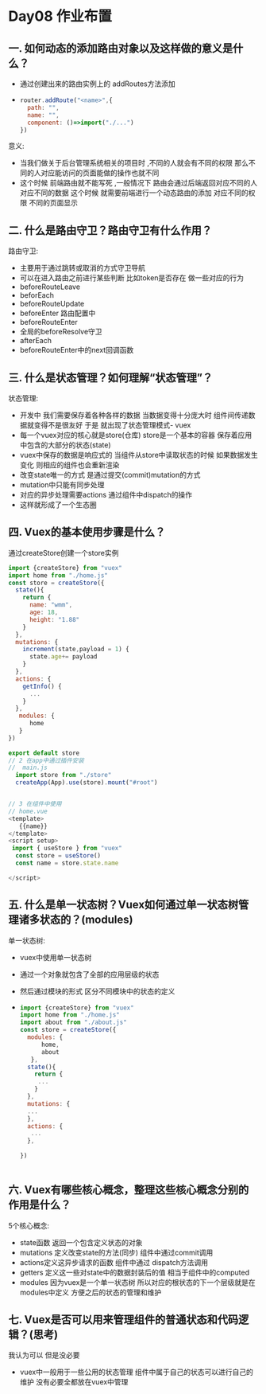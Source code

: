 # Day08 作业布置

## 一. 如何动态的添加路由对象以及这样做的意义是什么？

- 通过创建出来的路由实例上的 addRoutes方法添加

- ```js
  router.addRoute("<name>",{
    path: "",
    name: "",
    component: ()=>import("./...")
  })
  ```

意义:

- 当我们做关于后台管理系统相关的项目时 ,不同的人就会有不同的权限 那么不同的人对应能访问的页面能做的操作也就不同 
- 这个时候 前端路由就不能写死 ,一般情况下 路由会通过后端返回对应不同的人对应不同的数据 这个时候 就需要前端进行一个动态路由的添加 对应不同的权限 不同的页面显示



## 二. 什么是路由守卫？路由守卫有什么作用？

路由守卫:

- 主要用于通过跳转或取消的方式守卫导航
- 可以在进入路由之前进行某些判断 比如token是否存在 做一些对应的行为
- beforeRouteLeave
- beforEach
- beforeRouteUpdate
- beforeEnter 路由配置中
- beforeRouteEnter
- 全局的beforeResolve守卫
- afterEach
- beforeRouteEnter中的next回调函数





## 三. 什么是状态管理？如何理解“状态管理”？

状态管理:

- 开发中 我们需要保存着各种各样的数据 当数据变得十分庞大时 组件间传递数据就变得不是很友好 于是 就出现了状态管理模式- vuex
- 每一个vuex对应的核心就是store(仓库) store是一个基本的容器 保存着应用中包含的大部分的状态(state)
- vuex中保存的数据是响应式的 当组件从store中读取状态的时候 如果数据发生变化 则相应的组件也会重新渲染
- 改变state唯一的方式 是通过提交(commit)mutation的方式
- mutation中只能有同步处理
- 对应的异步处理需要actions  通过组件中dispatch的操作
- 这样就形成了一个生态圈 



## 四. Vuex的基本使用步骤是什么？

通过createStore创建一个store实例

```js
import {createStore} from "vuex"
import home from "./home.js"
const store = createStore({
  state(){
    return {
      name: "wmm",
      age: 18,
      height: "1.88"
    }
  },
  mutations: {
    increment(state,payload = 1) {
      state.age+= payload
    }
  },
  actions: {
    getInfo() {
      ...
    }
  },
   modules: {
      home
   }
})
  
export default store
// 2 在app中通过插件安装
//  main.js
  import store from "./store"
  createApp(App).use(store).mount("#root")


// 3 在组件中使用
// home.vue
<template>
   {{name}}
</template>
<script setup>
 import { useStore } from "vuex"
  const store = useStore()
  const name = store.state.name
  
</script>
```







## 五. 什么是单一状态树？Vuex如何通过单一状态树管理诸多状态的？(modules)

单一状态树:

- vuex中使用单一状态树

- 通过一个对象就包含了全部的应用层级的状态

- 然后通过模块的形式 区分不同模块中的状态的定义

- ```js
  import {createStore} from "vuex"
  import home from "./home.js"
  import about from "./about.js"
  const store = createStore({
    modules: {
        home,
      	about
     },
    state(){
      return {
       ...
      }
    },
    mutations: {
    ...
    },
    actions: {
     ...
    },
     
  })
    
  ```

## 六. Vuex有哪些核心概念，整理这些核心概念分别的作用是什么？

5个核心概念:

- state函数 返回一个包含定义状态的对象
- mutations 定义改变state的方法(同步) 组件中通过commit调用
- actions定义这异步请求的函数 组件中通过 dispatch方法调用
- getters 定义这一些对state中的数据封装后的值 相当于组件中的computed 
- modules 因为vuex是一个单一状态树 所以对应的根状态的下一个层级就是在modules中定义 方便之后的状态的管理和维护





## 七. Vuex是否可以用来管理组件的普通状态和代码逻辑？(思考)



我认为可以 但是没必要

- vuex中一般用于一些公用的状态管理 组件中属于自己的状态可以进行自己的维护 没有必要全都放在vuex中管理



















































